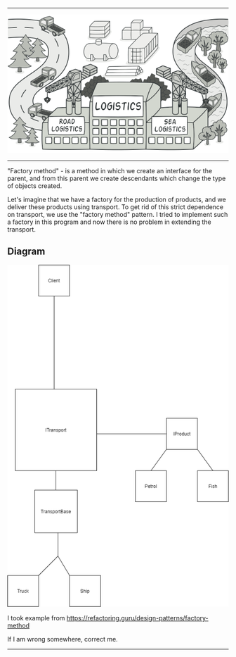 ***

![MainForm](ImgForReadme/factory-method.png)

---

"Factory method" - is a method in which we create an interface for the parent, and from this parent we create descendants which change the type of objects created.

Let's imagine that we have a factory for the production of products, and we deliver these products using transport. To get rid of this strict dependence on transport, we use the "factory method" pattern. I tried to implement such a factory in this program and now there is no problem in extending the transport.

## Diagram

![Diagram](ImgForReadme/UML.png)

I took example from
https://refactoring.guru/design-patterns/factory-method

If I am wrong somewhere, correct me.

___